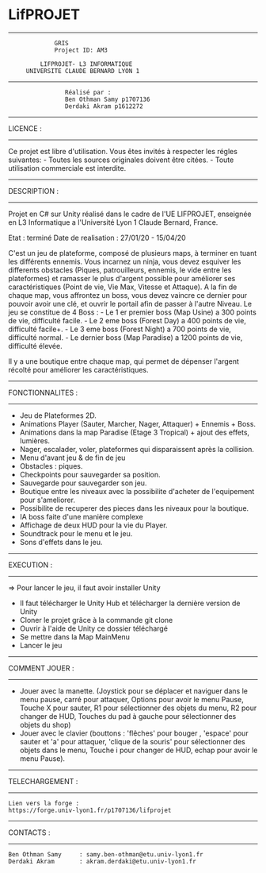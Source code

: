# LifPROJET

****************************************************
                 GRIS                 
                 Project ID: AM3
                                           
             LIFPROJET- L3 INFORMATIQUE              
         UNIVERSITE CLAUDE BERNARD LYON 1         
****************************************************
														
					Réalisé par :
					Ben Othman Samy p1707136
					Derdaki Akram p1612272
				
																

******************
LICENCE :
******************

Ce projet est libre d'utilisation.
Vous êtes invités à respecter les régles suivantes:
	- Toutes les sources originales doivent être citées.
	- Toute utilisation commerciale est interdite.




******************
DESCRIPTION :
******************

Projet en C# sur Unity réalisé dans le cadre de l'UE LIFPROJET, enseignée en L3 Informatique a l'Université Lyon 1 Claude Bernard, France.


Etat : terminé
Date de realisation : 27/01/20 - 15/04/20


C'est un jeu de plateforme, composé de plusieurs maps, à terminer en tuant les différents ennemis.
Vous incarnez un ninja, vous devez esquiver les differents obstacles (Piques, patrouilleurs, ennemis, le vide entre les plateformes) et ramasser
le plus d'argent possible pour améliorer ses caractéristiques (Point de vie, Vie Max, Vitesse et Attaque). 
A la fin de chaque map, vous affrontez un boss, vous devez vaincre ce dernier pour pouvoir avoir une clé, et ouvrir le portail afin de passer 
à l'autre Niveau.
Le jeu se constitue de 4 Boss : - Le 1 er premier boss (Map Usine) a 300 points de vie, difficulté facile.
				                - Le 2 eme boss (Forest Day) a 400 points de vie, difficulté facile+.
				                - Le 3 eme boss (Forest Night) a 700 points de vie, difficulté normal.
				                - Le dernier boss (Map Paradise) a 1200 points de vie, difficulté élevée.

Il y a une boutique entre chaque map, qui permet de dépenser l'argent récolté pour améliorer les caractéristiques.

******************
FONCTIONNALITES :
******************

- Jeu de Plateformes 2D.
- Animations Player (Sauter, Marcher, Nager, Attaquer) + Ennemis + Boss.
- Animations dans la map Paradise (Etage 3 Tropical) + ajout des effets, lumières.
- Nager, escalader, voler, plateformes qui disparaissent après la collision.
- Menu d'avant jeu & de fin de jeu 
- Obstacles : piques.
- Checkpoints pour sauvegarder sa position.
- Sauvegarde pour sauvegarder son jeu.
- Boutique entre les niveaux avec la possibilite d'acheter de l'equipement pour s'ameliorer.
- Possibilite de recuperer des pieces dans les niveaux pour la boutique.
- IA boss faite d'une manière complexe
- Affichage de deux HUD pour la vie du Player.
- Soundtrack pour le menu et le jeu. 
- Sons d'effets dans le jeu.





******************
EXECUTION :
******************

=> Pour lancer le jeu, il faut avoir installer Unity
- Il faut télécharger le Unity Hub et télécharger la dernière version de Unity
- Cloner le projet grâce à la commande git clone
- Ouvrir à l'aide de Unity ce dossier téléchargé
- Se mettre dans la Map MainMenu
- Lancer le jeu







******************
COMMENT JOUER :
******************
	
- Jouer avec la manette. (Joystick pour se déplacer et naviguer dans le menu pause, carré pour attaquer, Options pour avoir le menu Pause, Touche X pour sauter, R1 pour sélectionner des objets du menu, R2 pour changer de HUD, Touches du pad à gauche pour sélectionner des objets du shop)
- Jouer avec le clavier (bouttons : 'flêches' pour bouger , 'espace' pour sauter et 'a' pour attaquer, 'clique de la souris' pour sélectionner des objets dans le menu, Touche i pour changer de HUD, echap pour avoir le menu Pause).


	
	
	

	
******************
TELECHARGEMENT :
******************
	
	Lien vers la forge :
	https://forge.univ-lyon1.fr/p1707136/lifprojet




******************
CONTACTS :
******************

	Ben Othman Samy     : samy.ben-othman@etu.univ-lyon1.fr
	Derdaki Akram	    : akram.derdaki@etu.univ-lyon1.fr






